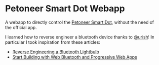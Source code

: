 # Petoneer Smart Dot Webapp
A webapp to directly control the [Petoneer Smart Dot](https://www.petoneer.com/playdot), without the need of the official app.

I learned how to reverse engineer a bluetooth device thanks to [@urish](https://github.com/urish)! 
In particular I took inspiration from these articles:
- [Reverse Engineering a Bluetooth Lightbulb](https://urish.medium.com/reverse-engineering-a-bluetooth-lightbulb-56580fcb7546)
- [Start Building with Web Bluetooth and Progressive Web Apps](https://urish.medium.com/start-building-with-web-bluetooth-and-progressive-web-apps-6534835959a6)